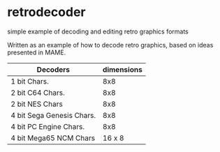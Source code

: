 # retrodecoder
simple example of decoding and editing retro graphics formats

Written as an example of how to decode retro graphics, based on ideas presented in MAME. 

|Decoders| dimensions |
|----------------|-----|
|1 bit Chars.| 8x8 |
|2 bit C64 Chars.| 8x8 |
|2 bit NES Chars| 8x8 |
|4 bit Sega Genesis Chars.| 8x8 | 
|4 bit PC Engine Chars.| 8x8 |
|4 bit Mega65 NCM Chars | 16 x 8 | 


